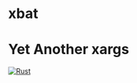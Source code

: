 # xbat
# Yet Another xargs


[![Rust](https://github.com/eeoun/xbat/actions/workflows/rust.yml/badge.svg)](https://github.com/eeoun/xbat/actions/workflows/rust.yml)

